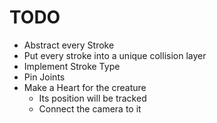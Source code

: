 # TODO

- Abstract every Stroke
- Put every stroke into a unique collision layer
- Implement Stroke Type
- Pin Joints
- Make a Heart for the creature
    - Its position will be tracked
    - Connect the camera to it
